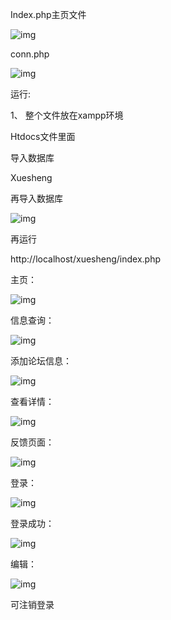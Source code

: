 Index.php主页文件

![img](file:///C:/Users/xyd/AppData/Local/Temp/msohtmlclip1/01/clip_image001.png)

conn.php

![img](file:///C:/Users/xyd/AppData/Local/Temp/msohtmlclip1/01/clip_image002.png)

运行:

1、  整个文件放在xampp环境

Htdocs文件里面

导入数据库

Xuesheng

再导入数据库

![img](file:///C:/Users/xyd/AppData/Local/Temp/msohtmlclip1/01/clip_image003.png)

再运行

http://localhost/xuesheng/index.php

 

 

主页：

![img](file:///C:/Users/xyd/AppData/Local/Temp/msohtmlclip1/01/clip_image005.jpg)

 

信息查询：

![img](file:///C:/Users/xyd/AppData/Local/Temp/msohtmlclip1/01/clip_image007.jpg)

 

添加论坛信息：

![img](file:///C:/Users/xyd/AppData/Local/Temp/msohtmlclip1/01/clip_image009.jpg)

查看详情：

![img](file:///C:/Users/xyd/AppData/Local/Temp/msohtmlclip1/01/clip_image011.jpg)

 

反馈页面：

![img](file:///C:/Users/xyd/AppData/Local/Temp/msohtmlclip1/01/clip_image013.jpg)

 

登录：

![img](file:///C:/Users/xyd/AppData/Local/Temp/msohtmlclip1/01/clip_image014.png)

登录成功：

![img](file:///C:/Users/xyd/AppData/Local/Temp/msohtmlclip1/01/clip_image015.png)

编辑：

![img](file:///C:/Users/xyd/AppData/Local/Temp/msohtmlclip1/01/clip_image017.jpg)

可注销登录